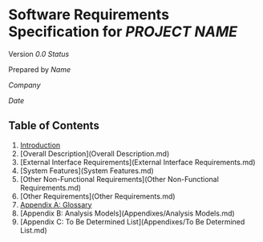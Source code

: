 Software Requirements Specification for *PROJECT NAME*
======================================================

Version *0.0* *Status*

Prepared by *Name*

*Company*

*Date*

Table of Contents
-----------------

1. [Introduction](Introduction.md)
2. [Overall Description](Overall Description.md)
3. [External Interface Requirements](External Interface Requirements.md)
4. [System Features](System Features.md)
5. [Other Non-Functional Requirements](Other Non-Functional Requirements.md)
6. [Other Requirements](Other Requirements.md)
7. [Appendix A: Glossary](Appendixes/Glossary.md)
8. [Appendix B: Analysis Models](Appendixes/Analysis Models.md)
9. [Appendix C: To Be Determined List](Appendixes/To Be Determined List.md)
